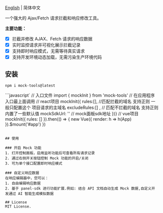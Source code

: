 
[English](./README.md) | 简体中文
  
一个强大的 Ajax/Fetch 请求拦截和响应修改工具。

**主要功能：**   
- [x] 拦截并修改 AJAX、Fetch 请求的响应数据
- [x] 实时监控请求并可视化展示拦截记录
- [x] 支持即时响应模式，无需等待真实请求
- [x] 支持开发环境动态加载，无需污染生产环境代码

## 安装
```
npm i mock-tools@latest
```
```javascript`
// 入口文件
import { mockInit } from 'mock-tools'
// 在应用程序入口最上面调用
// react项目
mockInit({
    rules:[],  //匹配拦截的域名 支持正则 一般只配置这个 项目请求的主域名
    excludeRules:[] , // 匹配不拦截的域名 支持正则 内置了一些默认值
    mockSdkUrl: '' // mock面板sdk地址
})}
// vue项目
mockInit({
  rules: []
}).then(() => {
  new Vue({
    render: h => h(App)
  }).$mount('#app')
})
```

## 使用

### 开启 Mock 功能
1. 打开控制面板，启用监听功能后可查看所有请求记录
2. 通过右侧开关按钮控制 Mock 功能的开启/关闭
3. 可为单个接口配置即时响应模式
  
### 自定义响应数据
在响应编辑器中，您可以：
1. 自由编辑响应数据
2. 基于 panel-sdk 进行功能扩展.例如: 结合 API 文档自动生成 Mock 数据,自定义开发通过 AI 智能生成模拟数据

## License
MIT License.
